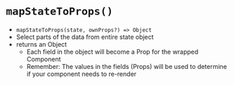 # `mapStateToProps()`

<v-clicks>

* <code>mapStateToProps(state, ownProps?) => Object</code>
* Select parts of the data from entire state object
* returns an Object
    * Each field in the object will become a Prop for the wrapped Component
    * Remember: The values in the fields (Props) will be used to determine if your component needs to re-render

</v-clicks>
